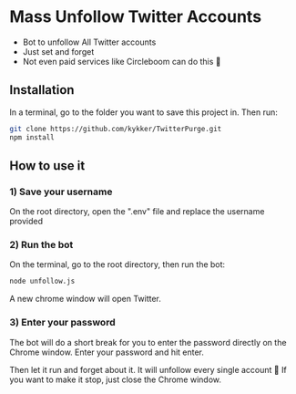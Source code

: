 # Mass Unfollow Twitter Accounts

- Bot to unfollow All Twitter accounts
- Just set and forget
- Not even paid services like Circleboom can do this 👀

## Installation

In a terminal, go to the folder you want to save this project in.
Then run:
```sh
git clone https://github.com/kykker/TwitterPurge.git
npm install
```

## How to use it

### 1) Save your username

On the root directory, open the ".env" file and replace the username provided

### 2) Run the bot

On the terminal, go to the root directory, then run the bot:

```sh
node unfollow.js
```

A new chrome window will open Twitter.

### 3) Enter your password

The bot will do a short break for you to enter the password directly on the Chrome window.
Enter your password and hit enter.

Then let it run and forget about it. It will unfollow every single account 🥳
If you want to make it stop, just close the Chrome window.
